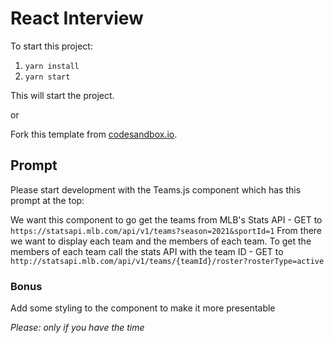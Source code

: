 # React Interview

To start this project:

1. `yarn install`
2. `yarn start`

This will start the project.

or

Fork this template from [codesandbox.io](https://codesandbox.io/s/react-interview-j63bl).

## Prompt

Please start development with the Teams.js component which has this prompt at the top:

We want this component to go get the teams from MLB's Stats API - GET to `https://statsapi.mlb.com/api/v1/teams?season=2021&sportId=1`
From there we want to display each team and the members of each team. To get the members of each team call the stats API with the team ID -
GET to `http://statsapi.mlb.com/api/v1/teams/{teamId}/roster?rosterType=active`

### Bonus

Add some styling to the component to make it more presentable

_Please: only if you have the time_
